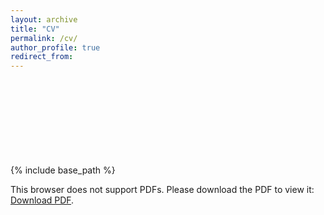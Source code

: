 ```yaml
---
layout: archive
title: "CV"
permalink: /cv/
author_profile: true
redirect_from:
---
```


{% include base_path %}
<object data="https://TonyCYTW.github.io/document/Tony Huang_SMU_CV_20250217.pdf" type="application/pdf" width="700px" height="700px">
    <embed src="https://TonyCYTW.github.io/document/Tony Huang_SMU_CV_20250217.pdf">
        <p>This browser does not support PDFs. Please download the PDF to view it: <a href="https://TonyCYTW.github.io/document
/Tony Huang_SMU_CV_20250217.pdf">Download PDF</a>.</p>
    </embed>
</object>

<!-- 
Education
======
* Bachelors in Statistics, Chemical Biology, Computer Science and Applied Math, Highest Honor, UC Berkeley, August
2013 - August 2017

Research experience
======
* Summer 2015: Research Assistant
  * UC Berkeley
  * Duties included: 
  * Supervisor: 

* Fall 2015: Research Assistant
  * UC Berkeley
  * Duties included: 
  * Supervisor: 
  
* Fall 2015: Research Assistant
  * UC Berkeley
  * Duties included: 
  * Supervisor: 
  
* Fall 2015: Research Assistant
  * UC Berkeley
  * Duties included: 
  * Supervisor: 

Skills
======
* Skill 1
* Skill 2
  * Sub-skill 2.1
  * Sub-skill 2.2
  * Sub-skill 2.3
* Skill 3

Publications
======
  {% for post in site.publications %}
    {% include archive-single-cv.html %}
  {% endfor %}

Presentations
======
  {% for post in site.talks %}
    {% unless post.talk_type == "Conference proceedings talk" %}
      {% include archive-single-talk-cv.html %}
    {% endunless %}
  {% endfor %}

Teaching
======
  {% for post in site.teaching %}
    {% include archive-single-cv.html %}
  {% endfor %}
 -->
